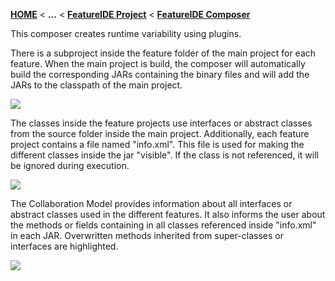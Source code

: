 <!-- Breadcrumb -->
[**HOME**](https://github.com/tthuem/FeatureIDE/wiki) < **...**  < [**FeatureIDE Project**](https://github.com/tthuem/FeatureIDE/wiki/FeatureIDE-Project) < [**FeatureIDE Composer**](https://github.com/FeatureIDE/FeatureIDE/wiki/FeatureIDE-Composer)

<!-- Introduction -->
This composer creates runtime variability using plugins.

There is a subproject inside the feature folder of the main project for each feature. When the main project is build, the composer will automatically build the corresponding JARs containing the binary files and will add the JARs to the classpath of the main project.

<img src="https://github.com/tthuem/FeatureIDE/wiki/Assets/FeatureIDEProject/Framework.png">

The classes inside the feature projects use interfaces or abstract classes from the source folder inside the main project. Additionally, each feature project contains a file named "info.xml". This file is used for making the different classes inside the jar "visible". If the class is not referenced, it will be ignored during execution.

<img src="https://github.com/tthuem/FeatureIDE/wiki/Assets/FeatureIDEProject/Framework_Subproject.png">

The Collaboration Model provides information about all interfaces or abstract classes used in the different features. It also informs the user about the methods or fields containing in all classes referenced inside "info.xml" in each JAR. Overwritten methods inherited from super-classes or interfaces are highlighted.

<img src="https://github.com/tthuem/FeatureIDE/wiki/Assets/FeatureIDEProject/Framework_Model.png">
